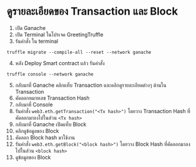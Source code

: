 # ดูรายละเอียดของ Transaction และ Block

1. เปิด Ganache 
2. เปิด Terminal ในโปรเจค GreetingTruffle 
3. รันคำสั่ง ใน terminal

```pwsh
truffle migrate --compile-all --reset --network ganache 
```

4. หลัง Deploy Smart contract แล้ว รันคำสั่ง

```pwsh
truffle console --network ganache
```

5. กลับมาที่ Ganache คลิกแท็บ Transaction และคลิกดูรายละเอียดต่างๆ ด้านใน Transaction
6. คัดลอกหมายเลข Transaction Hash 
7. กลับมาที่ Console 
8. รันคำสั่ง `web3.eth.getTransaction("<Tx hash>")` โดยวาง Transaction Hash ที่คัดลอกมาลงไปในส่วน `<Tx hash>`
9. กลับมาที่ Ganache เปิดแท็บ Block
10. คลิกดูข้อมูลของ Block 
11. คัดลอก Block hash มาใช้งาน
12. รันคำสั่ง `web3.eth.getBlock("<block hash>")` โดยวาง Block Hash ที่คัดลอกมาลงไปในส่วน `<block hash>`
13. ดูข้อมูลของ Block